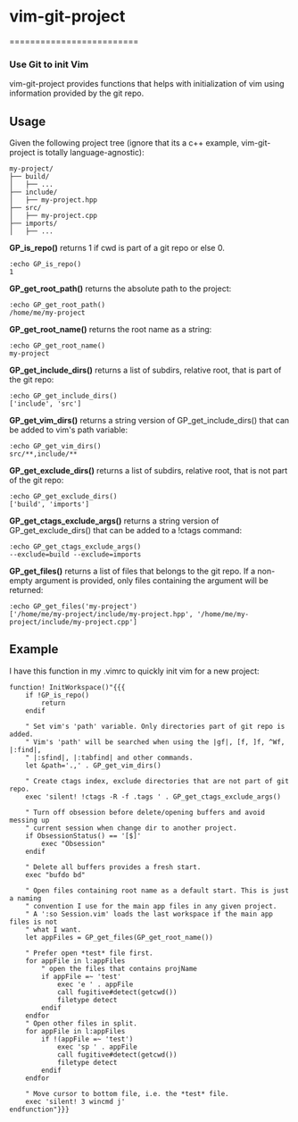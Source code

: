 # vim-git-project
=========================
### Use Git to init Vim ###

vim-git-project provides functions that helps with initialization of
vim using information provided by the git repo.

## Usage
Given the following project tree (ignore that its a c++ example,
vim-git-project is totally language-agnostic):
```
my-project/
├── build/
│   ├── ...
├── include/
│   ├── my-project.hpp
├── src/
│   ├── my-project.cpp
├── imports/
│   ├── ...

```

**GP_is_repo()** returns 1 if cwd is part of a git repo or else 0.
```
:echo GP_is_repo()
1
```

**GP_get_root_path()** returns the absolute path to the project:
```
:echo GP_get_root_path()
/home/me/my-project
```

**GP_get_root_name()** returns the root name as a string:
```
:echo GP_get_root_name()
my-project
```

**GP_get_include_dirs()** returns a list of subdirs, relative root, that is
part of the git repo:
```
:echo GP_get_include_dirs()
['include', 'src'] 
```

**GP_get_vim_dirs()** returns a string version of GP_get_include_dirs() that
can be added to vim's path variable:
```
:echo GP_get_vim_dirs()
src/**,include/**
```

**GP_get_exclude_dirs()** returns a list of subdirs, relative root, that is not
part of the git repo:
```
:echo GP_get_exclude_dirs()
['build', 'imports'] 
```

**GP_get_ctags_exclude_args()** returns a string version of
GP_get_exclude_dirs() that can be added to a !ctags command:
```
:echo GP_get_ctags_exclude_args()
--exclude=build --exclude=imports
```

**GP_get_files()** returns a list of files that belongs to the git repo. If
a non-empty argument is provided, only files containing the argument will be
returned:
```
:echo GP_get_files('my-project')
['/home/me/my-project/include/my-project.hpp', '/home/me/my-project/include/my-project.cpp'] 
```

## Example
I have this function in my .vimrc to quickly init vim for a new project:

```
function! InitWorkspace()"{{{
    if !GP_is_repo()
        return
    endif

    " Set vim's 'path' variable. Only directories part of git repo is added.
    " Vim's 'path' will be searched when using the |gf|, [f, ]f, ^Wf, |:find|,
    " |:sfind|, |:tabfind| and other commands.
    let &path='.,' . GP_get_vim_dirs()

    " Create ctags index, exclude directories that are not part of git repo.
    exec 'silent! !ctags -R -f .tags ' . GP_get_ctags_exclude_args()

    " Turn off obsession before delete/opening buffers and avoid messing up
    " current session when change dir to another project.
    if ObsessionStatus() == '[$]'
        exec "Obsession"
    endif

    " Delete all buffers provides a fresh start.
    exec "bufdo bd"

    " Open files containing root name as a default start. This is just a naming
    " convention I use for the main app files in any given project.
    " A ':so Session.vim' loads the last workspace if the main app files is not
    " what I want.
    let appFiles = GP_get_files(GP_get_root_name())

    " Prefer open *test* file first.
    for appFile in l:appFiles
        " open the files that contains projName
        if appFile =~ 'test'
            exec 'e ' . appFile
            call fugitive#detect(getcwd())
            filetype detect
        endif
    endfor
    " Open other files in split.
    for appFile in l:appFiles
        if !(appFile =~ 'test')
            exec 'sp ' . appFile
            call fugitive#detect(getcwd())
            filetype detect
        endif
    endfor

    " Move cursor to bottom file, i.e. the *test* file.
    exec 'silent! 3 wincmd j'
endfunction"}}}
```
